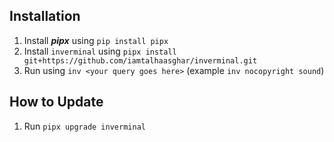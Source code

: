 Installation
------------
1. Install **_pipx_** using `pip install pipx`
2. Install `inverminal` using `pipx install git+https://github.com/iamtalhaasghar/inverminal.git`
3. Run using `inv <your query goes here>` (example `inv nocopyright sound`) 

How to Update
-------
1. Run `pipx upgrade inverminal`